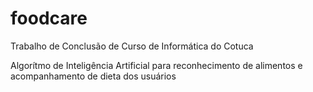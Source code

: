 # foodcare
Trabalho de Conclusão de Curso de Informática do Cotuca

Algorítmo de Inteligência Artificial para reconhecimento de alimentos e acompanhamento de dieta dos usuários
